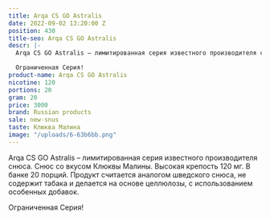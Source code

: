 ```yaml
---
title: Arqa CS GO Astralis
date: 2022-09-02 13:20:00 Z
position: 430
title-seo: Arqa CS GO Astralis
descr: |-
  Arqa CS GO Astralis – лимитированная серия известного производителя снюса. Снюс со вкусом голубики и черники. Высокая крепость 120 мг. В банке 20 порций. Продукт считается аналогом шведского снюса, не содержит табака и делается на основе целлюлозы, с использованием особенных добавок.

  Ограниченная Серия!
product-name: Arqa CS GO Astralis
nicotine: 120
portions: 20
gram: 20
price: 3000
brand: Russian products
sale: new-snus
taste: Клюква Малина
image: "/uploads/6-63b6bb.png"
---
```


Arqa CS GO Astralis – лимитированная серия известного производителя снюса. Снюс со вкусом Клюквы Малины. Высокая крепость 120 мг. В банке 20 порций. Продукт считается аналогом шведского снюса, не содержит табака и делается на основе целлюлозы, с использованием особенных добавок.

Ограниченная Серия!